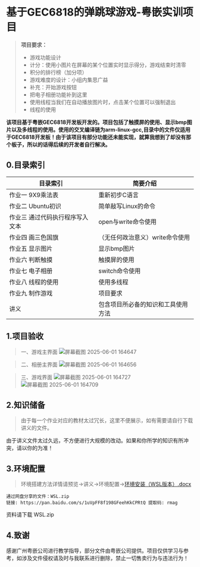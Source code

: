 # 基于GEC6818的弹跳球游戏-粤嵌实训项目
> **项目要求：**
> *  游戏功能设计
> *  计分：使用小图片在屏幕的某个位置实时显示得分，游戏结束时清零
> *  积分的排行榜（加分项）
> *  游戏难度的设计：小组内集思广益
> *  补充：开始游戏按钮
> *  把电子相册功能补到这里
> *  使用线程当我们在自动播放图片时，点击某个位置可以强制退出
> *  线程的使用

**该项目基于粤嵌GEC6818开发板开发的。项目包括了触摸屏的使用、显示bmp图片以及多线程的使用。使用的交叉编译链为arm-linux-gcc,目录中的文件仅适用于GEC6818开发板！由于该项目有部分功能还未能实现，就算我想到了却没有那个板子，所以的话得后续的开发者自行解决。**

## 0.目录索引
| 目录索引 | 简要介绍 |
| --- | --- |
| 作业一 9X9乘法表 | 重新初步C语言 |
| 作业二 Ubuntu初识 | 简单敲写Linux的命令 |
| 作业三 通过代码执行程序写入文本 | open与write命令使用 |
| 作业四 画三色国旗 | （无任何政治意义）write命令使用 |
| 作业五 显示图片 | 显示bmp图片 |
| 作业六 判断触摸 | 触摸屏的使用 |
| 作业七 电子相册 | switch命令使用 |
| 作业八 线程的使用 | 使用多线程 |
| 作业九 制作游戏 | 项目要求 |
| 讲义 | 包含项目所必备的知识和工具使用方法 |

## 1.项目验收
> 一、游戏主界面
![屏幕截图 2025-06-01 164647](https://github.com/user-attachments/assets/6d6de2cb-3eba-48f3-abde-d14946ad73eb)

> 二、相册主界面
![屏幕截图 2025-06-01 164656](https://github.com/user-attachments/assets/07b4b86b-f37a-4647-8aa9-a95a6dd4b6d3)

> 三、游戏界面
![屏幕截图 2025-06-01 164727](https://github.com/user-attachments/assets/381a48c4-29fa-4ec1-89db-af54d54dbea4) ![屏幕截图 2025-06-01 164709](https://github.com/user-attachments/assets/073421cd-582d-425b-b8a9-7cb5107d434b)

## 2.知识储备
> 由于每一个作业对应的教材太过冗长，这里不便展示，如有需要请自行下载讲义的文件。

由于讲义文件太过久远，不方便进行大规模的改动。如果和你所学的知识有所冲突，请以你的为准！

## 3.环境配置
> 环境搭建方法详情请预览->讲义->环境配置->[环境安装（WSL版本）.docx](https://github.com/user-attachments/files/20539316/WSL.docx)

```
通过网盘分享的文件：WSL.zip
链接: https://pan.baidu.com/s/1uVpFF8f198GFeehKkCPRtQ 提取码: rmag
```
资料请下载 WSL.zip

## 4.致谢
感谢广州粤嵌公司进行教学指导，部分文件由粤嵌公司提供。项目仅供学习与参考，如涉及文件侵权请及时与我联系进行删除，禁止一切售卖行为与违法行为！
